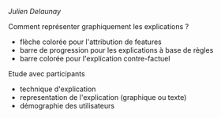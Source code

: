 *Julien Delaunay*

Comment représenter graphiquement les explications ?
* flèche colorée pour l'attribution de features
* barre de progression pour les explications à base de règles
* barre colorée pour l'explication contre-factuel

Etude avec participants
* technique d'explication
* representation de l'explication (graphique ou texte)
* démographie des utilisateurs